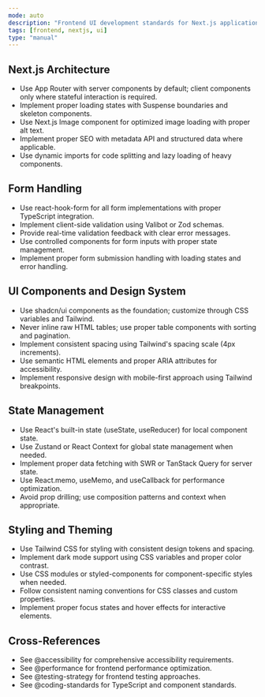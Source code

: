 ```yaml
---
mode: auto
description: "Frontend UI development standards for Next.js applications"
tags: [frontend, nextjs, ui]
type: "manual"
---
```

## Next.js Architecture
- Use App Router with server components by default; client components only where stateful interaction is required.
- Implement proper loading states with Suspense boundaries and skeleton components.
- Use Next.js Image component for optimized image loading with proper alt text.
- Implement proper SEO with metadata API and structured data where applicable.
- Use dynamic imports for code splitting and lazy loading of heavy components.

## Form Handling
- Use react-hook-form for all form implementations with proper TypeScript integration.
- Implement client-side validation using Valibot or Zod schemas.
- Provide real-time validation feedback with clear error messages.
- Use controlled components for form inputs with proper state management.
- Implement proper form submission handling with loading states and error handling.

## UI Components and Design System
- Use shadcn/ui components as the foundation; customize through CSS variables and Tailwind.
- Never inline raw HTML tables; use proper table components with sorting and pagination.
- Implement consistent spacing using Tailwind's spacing scale (4px increments).
- Use semantic HTML elements and proper ARIA attributes for accessibility.
- Implement responsive design with mobile-first approach using Tailwind breakpoints.

## State Management
- Use React's built-in state (useState, useReducer) for local component state.
- Use Zustand or React Context for global state management when needed.
- Implement proper data fetching with SWR or TanStack Query for server state.
- Use React.memo, useMemo, and useCallback for performance optimization.
- Avoid prop drilling; use composition patterns and context when appropriate.

## Styling and Theming
- Use Tailwind CSS for styling with consistent design tokens and spacing.
- Implement dark mode support using CSS variables and proper color contrast.
- Use CSS modules or styled-components for component-specific styles when needed.
- Follow consistent naming conventions for CSS classes and custom properties.
- Implement proper focus states and hover effects for interactive elements.

## Cross-References
- See @accessibility for comprehensive accessibility requirements.
- See @performance for frontend performance optimization.
- See @testing-strategy for frontend testing approaches.
- See @coding-standards for TypeScript and component standards.
